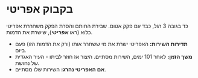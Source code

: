 # בקבוק אפריטי

כד בגובה 3 רגל, כבד עם פקק אטום. שבירת החותם והסרת הפקק משחררת אפריטי כלוא (ראו ***אפריטי***), שישרת את הדמות.

- **תדירות השירות:** האפריטי ישרת את מי ששחרר אותו (ורק את הדמות הזו) פעם ביום.
- **משך הזמן:** לאחר 101 ימים, השירות מסתיים. היצור אז חוזר לביתו - העיר האגדית של נחושת.
- **אם האפריטי נהרג:** השירות שלו מסתיים.